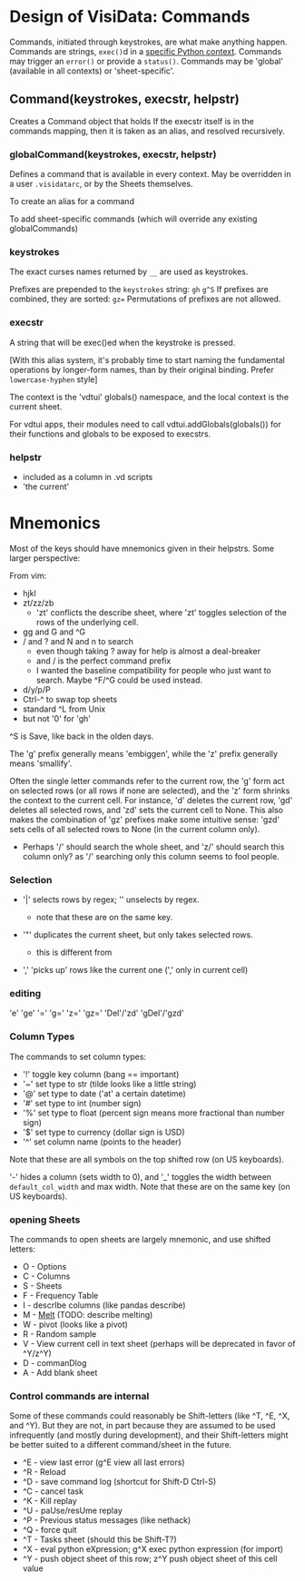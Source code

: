 # Design of VisiData: Commands

Commands, initiated through keystrokes, are what make anything happen.
Commands are strings, `exec()`d in a [specific Python context](#python).
Commands may trigger an `error()` or provide a `status()`.
Commands may be 'global' (available in all contexts) or 'sheet-specific'.


## Command(keystrokes, execstr, helpstr)

Creates a Command object that holds 
If the execstr itself is in the commands mapping, then it is taken as an alias, and resolved recursively.
### globalCommand(keystrokes, execstr, helpstr)

Defines a command that is available in every context.  May be overridden in a user `.visidatarc`, or by the Sheets themselves.

To create an alias for a command


To add sheet-specific commands (which will override any existing globalCommands)

### keystrokes

The exact curses names returned by `__` are used as keystrokes.

Prefixes are prepended to the `keystrokes` string: `gh` `g^S`
If prefixes are combined, they are sorted:  `gz=`  Permutations of prefixes are not allowed.

### execstr

A string that will be exec()ed when the keystroke is pressed.

[With this alias system, it's probably time to start naming the fundamental operations by longer-form names, than by their original binding.  Prefer `lowercase-hyphen` style]

The context is the 'vdtui' globals() namespace, and the local context is the current sheet.

For vdtui apps, their modules need to call vdtui.addGlobals(globals()) for their functions and globals to be exposed to execstrs.

### helpstr

* included as a column in .vd scripts
* 'the current' 


# Mnemonics

Most of the keys should have mnemonics given in their helpstrs.
Some larger perspective:

From vim:
  - hjkl
  - zt/zz/zb
     - 'zt' conflicts the describe sheet, where 'zt' toggles selection of the rows of the underlying cell.
  - gg and G and ^G
  - / and ? and N and n to search
     - even though taking ? away for help is almost a deal-breaker
     - and / is the perfect command prefix
     - I wanted the baseline compatibility for people who just want to search.  Maybe ^F/^G could be used instead.
  - d/y/p/P
  - Ctrl-^ to swap top sheets
  - standard ^L from Unix
  - but not '0' for 'gh'

^S is Save, like back in the olden days.

The 'g' prefix generally means 'embiggen', while the 'z' prefix generally means 'smallify'.

Often the single letter commands refer to the current row, the 'g' form act on selected rows (or all rows if none are selected), and the 'z' form shrinks the context to the current cell.
For instance, 'd' deletes the current row, 'gd' deletes all selected rows, and 'zd' sets the current cell to None.
This also makes the combination of 'gz' prefixes make some intuitive sense: 'gzd' sets cells of all selected rows to None (in the current column only).

  - Perhaps '/' should search the whole sheet, and 'z/' should search this column only?
     as '/' searching only this column seems to fool people.

### Selection

- '|' selects rows by regex; '\' unselects by regex.
   - note that these are on the same key.

- '"' duplicates the current sheet, but only takes selected rows.
   - this is different from 

- ',' 'picks up' rows like the current one (',' only in current cell)

### editing

'e'
'ge'
'='
'g='
'z='
'gz='
'Del'/'zd'
'gDel'/'gzd'

### Column Types

The commands to set column types:

 - '!' toggle key column (bang == important)
 - '~' set type to str (tilde looks like a little string)
 - '@' set type to date ('at' a certain datetime)
 - '#' set type to int (number sign)
 - '%' set type to float (percent sign means more fractional than number sign)
 - '$' set type to currency (dollar sign is USD)
 - '^' set column name (points to the header)

Note that these are all symbols on the top shifted row (on US keyboards).

'-' hides a column (sets width to 0), and '\_' toggles the width between `default_col_width` and max width.  Note that these are on the same key (on US keyboards).

### opening Sheets

The commands to open sheets are largely mnemonic, and use shifted letters:

- O - Options
- C - Columns
- S - Sheets
- F - Frequency Table
- I - descrIbe columns (like pandas describe)
- M - [Melt]() (TODO: describe melting)
- W - pivot   (looks like a pivot)
- R - Random sample
- V - View current cell in text sheet (perhaps will be deprecated in favor of ^Y/z^Y)
- D - commanDlog
- A - Add blank sheet

###  Control commands are internal

Some of these commands could reasonably be Shift-letters (like ^T, ^E, ^X, and ^Y).
But they are not, in part because they are assumed to be used infrequently (and mostly during development), and their Shift-letters might be better suited to a different command/sheet in the future.

- ^E - view last error (g^E view all last errors)
- ^R - Reload
- ^D - save command log (shortcut for Shift-D Ctrl-S)
- ^C - cancel task
- ^K - Kill replay
- ^U - paUse/resUme replay
- ^P - Previous status messages (like nethack)
- ^Q - force quit
- ^T - Tasks sheet (should this be Shift-T?)
- ^X - eval python eXpression; g^X exec python expression (for import)
- ^Y - push object sheet of this row; z^Y push object sheet of this cell value

